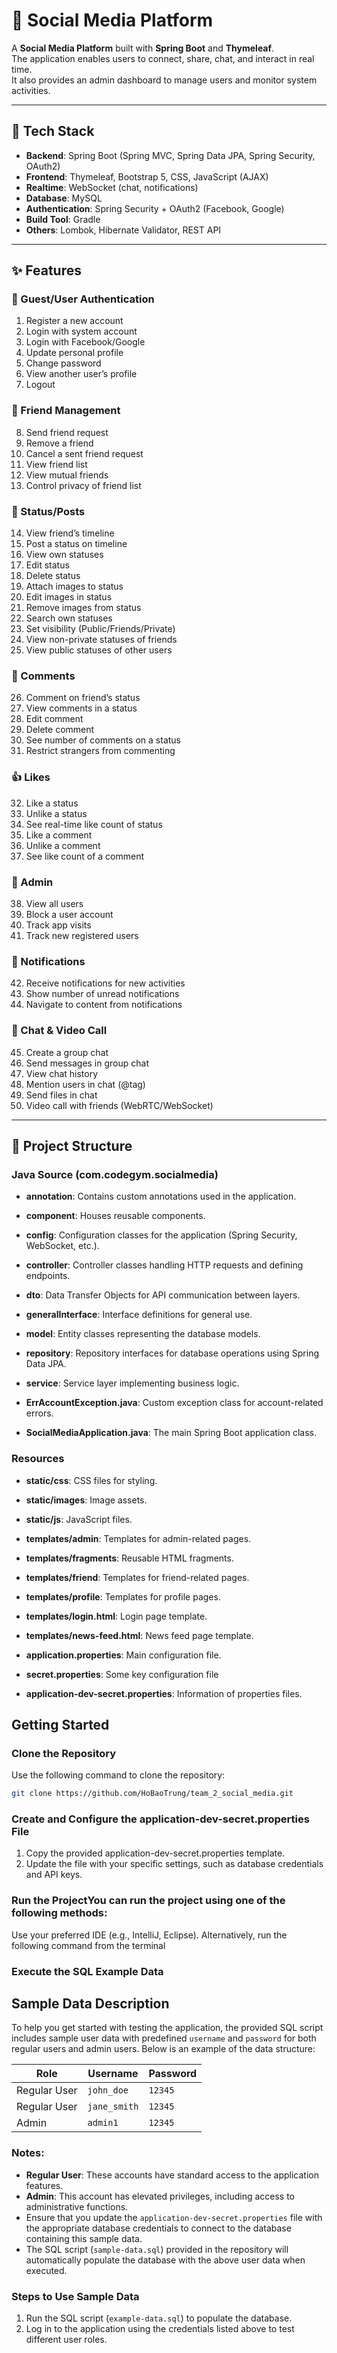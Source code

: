 # 📱 Social Media Platform

A **Social Media Platform** built with **Spring Boot** and **Thymeleaf**.  
The application enables users to connect, share, chat, and interact in real time.  
It also provides an admin dashboard to manage users and monitor system activities.

---

## 🚀 Tech Stack

- **Backend**: Spring Boot (Spring MVC, Spring Data JPA, Spring Security, OAuth2)
- **Frontend**: Thymeleaf, Bootstrap 5, CSS, JavaScript (AJAX)
- **Realtime**: WebSocket (chat, notifications)
- **Database**: MySQL
- **Authentication**: Spring Security + OAuth2 (Facebook, Google)
- **Build Tool**: Gradle
- **Others**: Lombok, Hibernate Validator, REST API

---

## ✨ Features

### 👤 Guest/User Authentication
1. Register a new account
2. Login with system account
3. Login with Facebook/Google
4. Update personal profile
5. Change password
6. View another user’s profile
7. Logout

### 👥 Friend Management
8. Send friend request
9. Remove a friend
10. Cancel a sent friend request
11. View friend list
12. View mutual friends
13. Control privacy of friend list

### 📝 Status/Posts
14. View friend’s timeline
15. Post a status on timeline
16. View own statuses
17. Edit status
18. Delete status
19. Attach images to status
20. Edit images in status
21. Remove images from status
22. Search own statuses
23. Set visibility (Public/Friends/Private)
24. View non-private statuses of friends
25. View public statuses of other users

### 💬 Comments
26. Comment on friend’s status
27. View comments in a status
28. Edit comment
29. Delete comment
30. See number of comments on a status
31. Restrict strangers from commenting

### 👍 Likes
32. Like a status
33. Unlike a status
34. See real-time like count of status
35. Like a comment
36. Unlike a comment
37. See like count of a comment

### 🔧 Admin
38. View all users
39. Block a user account
40. Track app visits
41. Track new registered users

### 🔔 Notifications
42. Receive notifications for new activities
43. Show number of unread notifications
44. Navigate to content from notifications

### 💬 Chat & Video Call
45. Create a group chat
46. Send messages in group chat
47. View chat history
48. Mention users in chat (@tag)
49. Send files in chat
50. Video call with friends (WebRTC/WebSocket)

---

## 📂 Project Structure

### Java Source (com.codegym.socialmedia)

- **annotation**: Contains custom annotations used in the application.

- **component**: Houses reusable components.

- **config**: Configuration classes for the application (Spring Security, WebSocket, etc.).

- **controller**: Controller classes handling HTTP requests and defining endpoints.

- **dto**: Data Transfer Objects for API communication between layers.

- **generalInterface**: Interface definitions for general use.

- **model**: Entity classes representing the database models.

- **repository**: Repository interfaces for database operations using Spring Data JPA.

- **service**: Service layer implementing business logic.

- **ErrAccountException.java**: Custom exception class for account-related errors.

- **SocialMediaApplication.java**: The main Spring Boot application class.


### Resources
- **static/css**: CSS files for styling.

- **static/images**: Image assets.

- **static/js**: JavaScript files.

- **templates/admin**: Templates for admin-related pages.

- **templates/fragments**: Reusable HTML fragments.

- **templates/friend**: Templates for friend-related pages.

- **templates/profile**: Templates for profile pages.

- **templates/login.html**: Login page template.

- **templates/news-feed.html**: News feed page template.

- **application.properties**: Main configuration file.
- **secret.properties**: Some key configuration file
- **application-dev-secret.properties**: Information of properties files.  

## Getting Started

### Clone the Repository

Use the following command to clone the repository:

```bash
git clone https://github.com/HoBaoTrung/team_2_social_media.git
```
### Create and Configure the application-dev-secret.properties File
 1. Copy the provided application-dev-secret.properties template.
 2. Update the file with your specific settings, such as database credentials and API keys.

### Run the ProjectYou can run the project using one of the following methods:
Use your preferred IDE (e.g., IntelliJ, Eclipse).
Alternatively, run the following command from the terminal

### Execute the SQL Example Data

## Sample Data Description

To help you get started with testing the application, the provided SQL script includes sample user data with predefined `username` and `password` for both regular users and admin users. Below is an example of the data structure:

| Role       | Username       | Password       |
|------------|----------------|----------------|
| Regular User | `john_doe`       | `12345`  |
| Regular User | `jane_smith`       | `12345`      |
| Admin       | `admin1`       | `12345` |

### Notes:
- **Regular User**: These accounts have standard access to the application features.
- **Admin**: This account has elevated privileges, including access to administrative functions.
- Ensure that you update the `application-dev-secret.properties` file with the appropriate database credentials to connect to the database containing this sample data.
- The SQL script (`sample-data.sql`) provided in the repository will automatically populate the database with the above user data when executed.

### Steps to Use Sample Data
1. Run the SQL script (`example-data.sql`) to populate the database.
2. Log in to the application using the credentials listed above to test different user roles.

